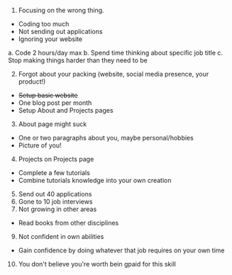 1. Focusing on the wrong thing.

* Coding too much
* Not sending out applications
* Ignoring your website

a. Code 2 hours/day max b. Spend time thinking about specific job title c. Stop
making things harder than they need to be

2. Forgot about your packing (website, social media presence, your product!)

* ~~Setup basic website~~
* One blog post per month
* Setup About and Projects pages

3. About page might suck

* One or two paragraphs about you, maybe personal/hobbies
* Picture of you!

4. Projects on Projects page

* Complete a few tutorials
* Combine tutorials knowledge into your own creation

5. Send out 40 applications
6. Gone to 10 job interviews
7. Not growing in other areas

* Read books from other disciplines

9. Not confident in own abilities

* Gain confidence by doing whatever that job requires on your own time

10. You don't believe you're worth bein gpaid for this skill

